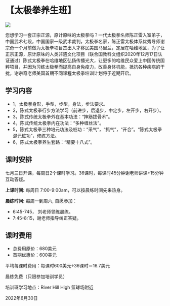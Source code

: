 # 【太极拳养生班】

![](health.jpg)

您想学习一套正宗正源，原计原味的太极拳吗？一代太极拳名师陈正雷入室弟子，中国武术七段，中国国家一级武术裁判，太极拳名家，陈正雷太极体系优秀导师谢宗奇一个月前做为太极拳项目杰出人才移民美国马里兰，定居在哈维地区，为了让正宗正源，原计原味的人类非遗文化项目（联合国教科文组织2020年12月17日认证通过）陈式太极拳在哈维地区弘扬传播光大，让更多的哈维民众爱上中国传统国粹项目，并因为习练太极拳而提高自身免疫力，改善身体机能，抵抗各种疾病的干扰，谢宗奇老师美国首期不同课程太极拳培训计划将于近期开启。

## 学习内容

- 1，太极拳身形，手型，步型，身法，步法要求。
- 2，陈式太极拳行步方法学习（前进步，后退步，中定步，左开步，右开步）。
- 3，陈式传统太极拳外在基本功法：“抻筋拔骨术”。
- 4，陈式传统太极拳内在功法：“多种缠丝法”。
- 5，陈式太极拳三种培元功法及桩功：“采气”，“抓气”，“开合”。“陈式太极拳混元桩功”，修练方法。
- 6，陈式太极拳养生套路：“精要十八式”。

## 课时安排

七月三日开课，每周日2个课时学习。36课时，每课时45分钟谢老师讲课+15分钟互动答疑。

**上课时间:** 每周日 7:00-9:00am，可以按晨练时间先来热身。

**晨练时间:** 每周一到周六, 自愿参加：

- 6:45-745， 刘老师领练晨练。
- 7:45-8:15，谢老师指导纠正答疑。

## 课时费用

- 总费用原价：680美元
- 首期优惠价：600美元

平均每课时费用：每课时600美元÷36课时＝16.7美元

晨练免费（只限参加培训学员）

培训班学习地点：River Hill High 篮球场附近

2022年6月30日
